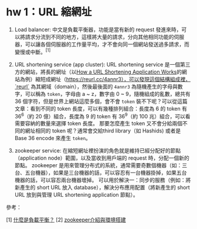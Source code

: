 # hw 1：URL 縮網址
1. Load balancer: 中文是負載平衡器，功能是當有新的 request 發進來時，可以將請求分流到不同的地方，這樣將大量的請求，分向其他相同功能的伺服器，可以讓各個伺服器的工作量平均，才不會向同一個網站發送過多請求，而變慢或中斷。<sup>[1]</sup>

2. URL shortening service (app cluster): 
URL shortening service 是一個第三方的網站，將長的網址（以[How a URL Shortening Application Works](https://dzone.com/articles/how-a-url-shortening-application-works)的網站為例）縮短成網址（https://reurl.cc/4annr3），可以發現這個結構組成裡，`reurl` 為其網域（domain），然後最後面的 `4annr3` 為隨機產生的字母與數字，可以稱為 `token`，字母由 a ~ z，數字由 0 ~ 9，隨機組成的亂數，總共有 36 個字符，但是世界上網站這麼多個，會不會 `token` 裝不下呢？可以從這篇文章：看到不同的 token 長度，可以有幾種排列組合：長度為 6 的 token 有 36<sup>6</sup>（約 20 億）組合，長度為 9 的 token 有 36<sup>9</sup>（約 100 兆）組合，可以看需要容納的數量來選擇 token 長度。
那要怎麼產生 token 又不會分給兩個不同的網址相同的 token 呢？通常會交給third library（如 Hashids) 或者是 Base 36 encode 來產生 `token`。
3. zookeeper service: 
在縮短網址裡扮演的角色就是維持已經分配好的節點（application node）範圍，以及當收到用戶端的 request 時，分配一個新的節點。
zookeeper 是用來管理分布式的系統，通常需要奇數個機器（如：三台、五台機器），如果是三台機器的話，可以容忍有一台機器掛掉，如果五台機器的話，可以容忍兩台機器壞掉。
可以用於解決一：同步的服務（例如：將新產生的 short URL 放入 database），解決分布應用配置（將新產生的 short URL 放到與管理 URL shortening application 節點）。

參考：

[1] [什麼是負載平衡？](https://www.ithome.com.tw/node/26592)
[2] [zookeeper介紹與環境搭建](https://codertw.com/%E7%A8%8B%E5%BC%8F%E8%AA%9E%E8%A8%80/735554/)